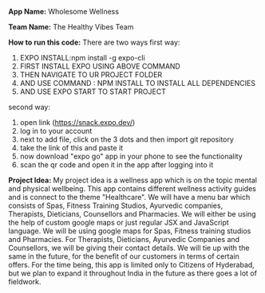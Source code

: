 **App Name:** Wholesome Wellness

**Team Name:** The Healthy Vibes Team


**How to run this code:** 
There are two ways
first way: 
1. EXPO INSTALL:npm install -g expo-cli
2. FIRST INSTALL EXPO USING ABOVE COMMAND
3. THEN NAVIGATE TO UR PROJECT FOLDER 
4. AND USE COMMAND : 
   NPM INSTALL TO INSTALL ALL DEPENDENCIES
5. AND USE EXPO START TO START PROJECT

second way: 
1. open link (https://snack.expo.dev/) 
2. log in to your account
3. next to add file, click on the 3 dots and then import git repository
4. take the link of this and paste it
5. now download "expo go" app in your phone to see the functionality 
6. scan the qr code and open it in the app after logging into it


**Project Idea:** My project idea is a wellness app which is on the topic mental and physical wellbeing. This app contains different wellness activity guides and is connect to the theme "Healthcare". We will have a menu bar which consists of Spas, Fitness Training Studios, Ayurvedic companies,  Therapists, Dieticians, Counsellors and Pharmacies. We will either be using the help of custom google maps or just regular JSX and JavaScript language. We will be using google maps for Spas, Fitness training studios and Pharmacies. For Therapists, Dieticians, Ayurvedic Companies and Counsellors, we will be giving their contact details. We will tie up with the same in the future, for the benefit of our customers in terms of certain offers. For the time being, this app is limited only to Citizens of Hyderabad, but we plan to expand it throughout India in the future as there goes a lot of fieldwork.
